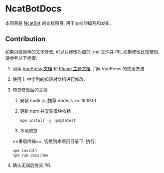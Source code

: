 # NcatBotDocs

本项目是 [NcatBot](https://github.com/liyihao1110/ncatbot) 的文档项目, 用于文档的编写和发布.

## Contribution

如果只做简单的文本修改, 可以只修改对应的 .md 文件并 PR, 如果修改比较繁琐, 请参考以下步骤:

1. 阅读 [VuePress 文档](https://v2.vuepress.vuejs.org/zh/) 和 [Plume 主题文档](https://theme-plume.vuejs.press/) 了解 VuePress 的使用方法.

2. 使用 1. 中学到的知识对文档进行修改.

3. 预览修改后的文档

    1. 安装 node.js (推荐 node.js >= 18.19.0)

    2. 更新 npm 并安装模块依赖

        ```bash
        npm install -g npm@latest
        ```

    3. 本地预览

    ==重启终端==, 切换到本项目目录下, 执行:

    ```bash
    npm install
    npm run docs:dev
    ```

4. 确认无误后提交 PR.
